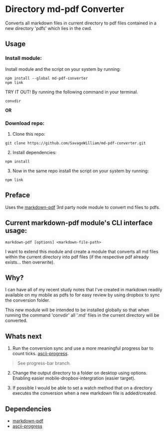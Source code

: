 # Directory md-pdf Converter

Converts all markdown files in current directory to pdf files contained in a new directory 'pdfs' which lies in the cwd.

## Usage

### Install module:

Install module and the script on your system by running:
```
npm install --global md-pdf-converter
npm link
```

TRY IT OUT! By running the following command in your terminal.
```
convdir
```

**OR**

### Download repo:

1) Clone this repo:
```
git clone https://github.com/SavageWilliam/md-pdf-converter.git
```

2) Install dependencies:
```
npm install
```

3) Now in the same repo install the script on your system by running:
```
npm link
```

## Preface

Uses the [markdown-pdf](https://www.npmjs.com/package/markdown-pdf) 3rd party node module to convert md files to pdfs.

## Current markdown-pdf module's CLI interface usage:
```
markdown-pdf [options] <markdown-file-path>
```

I want to extend this module and create a module that converts all md files within the current directory into pdf files (if the respective pdf already exists... then overwrite).

## Why?

I can have all of my recent study notes that I've created in markdown readily available on my mobile as pdfs to for easy review by using dropbox to sync the conversion folder.

This new module will be intended to be installed globally so that when running the command 'convdir' all '.md' files in the current directory will be converted.

## Whats next

1) Run the conversion sync and use a more meaningful progress bar to count ticks. [ascii-progress](https://github.com/bubkoo/ascii-progress).
> See progress-bar branch.

2) Change the output directory to a folder on desktop using options. Enabling easier mobile-dropbox-intergration (easier target).

3) If possible I would be able to set a watch method that on a directory executes the conversion when a new markdown file is added/created.

## Dependencies

- [markdown-pdf](https://www.npmjs.com/package/markdown-pdf)
- [ascii-progress](https://github.com/bubkoo/ascii-progress)
